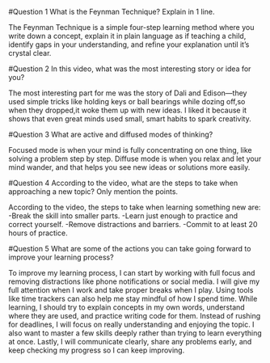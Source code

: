 #Question 1
What is the Feynman Technique? Explain in 1 line.

The Feynman Technique is a simple four-step learning method where you write down a concept, 
explain it in plain language as if teaching a child, identify gaps in your understanding, and refine your explanation until it’s crystal clear.

#Question 2
In this video, what was the most interesting story or idea for you?

The most interesting part for me was the story of Dali and Edison—they used simple tricks like holding keys or ball bearings while dozing off,so when they dropped,it woke them up with new ideas. 
I liked it because it shows that even great minds used small, smart habits to spark creativity.

#Question 3
What are active and diffused modes of thinking?

Focused mode is when your mind is fully concentrating on one thing, like solving a problem step by step. 
Diffuse mode is when you relax and let your mind wander, and that helps you see new ideas or solutions more easily.


#Question 4
According to the video, what are the steps to take when approaching a new topic? Only mention the points.

According to the video, the steps to take when learning something new are:
-Break the skill into smaller parts.
-Learn just enough to practice and correct yourself.
-Remove distractions and barriers.
-Commit to at least 20 hours of practice.

#Question 5
What are some of the actions you can take going forward to improve your learning process?

To improve my learning process, I can start by working with full focus and removing distractions like phone notifications or social media. 
I will give my full attention when I work and take proper breaks when I play. 
Using tools like time trackers can also help me stay mindful of how I spend time. 
While learning, I should try to explain concepts in my own words, understand where they are used, and practice writing code for them. 
Instead of rushing for deadlines, I will focus on really understanding and enjoying the topic. 
I also want to master a few skills deeply rather than trying to learn everything at once. 
Lastly, I will communicate clearly, share any problems early, and keep checking my progress so I can keep improving.
